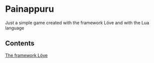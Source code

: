 # Painappuru
Just a simple game created with the framework Löve and with the Lua language

<h2>Contents</h2>
<a href="https://love2d.org/">The framework Löve</a>

